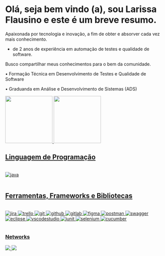 # Olá, seja bem vindo (a), sou Larissa Flausino e este é um breve resumo.

Apaixonada por tecnologia e inovação, a fim de obter e absorver cada vez mais conhecimento.

+ de 2 anos de experiência em automação de testes e qualidade de software.

Busco compartilhar meus conhecimentos para o bem da comunidade.

• Formação Técnica em Desenvolvimento de Testes e Qualidade de Software

• Graduanda em Análise e Desenvolvimento de Sistemas (ADS)


 <div>
  <a href="https://github.com/LarissaFlausino20">
  <img height="150em" src="https://github-readme-stats-sigma-five.vercel.app/api?username=LarissaFlausino20&show_icons=true&theme=dark&include_all_commits=true&count_private=true"/> 
  <img height="150em" src="https://github-readme-stats.vercel.app/api/top-langs/?username=LarissaFlausino20&layout=compact&langs_count=16&theme=dark"/>
 </div>
 
  ## Linguagem de Programação

<div style="display: inline_block"><br/>
    <img aling="center" alt="java" src="https://img.shields.io/badge/Java-ED8B00?style=for-the-badge&logo=openjdk&logoColor=white">
    </div><br/>

  ## Ferramentas, Frameworks e Bibliotecas


<div style="display: inline_block"><br/>
    <img aling="center" alt="jira" src="https://img.shields.io/badge/Jira-0052CC?style=for-the-badge&logo=Jira&logoColor=white">
     <img aling="center" alt="trello" src="https://img.shields.io/badge/Trello-0052CC?style=for-the-badge&logo=trello&logoColor=white">
    <img aling="center" alt="git" src="https://img.shields.io/badge/GIT-E44C30?style=for-the-badge&logo=git&logoColor=white">
    <img aling="center" alt="github" src="https://img.shields.io/badge/GitHub-100000?style=for-the-badge&logo=github&logoColor=white">
    <img aling="center" alt="gitlab" src="https://img.shields.io/badge/GitLab-330F63?style=for-the-badge&logo=gitlab&logoColor=white">
    <img aling="center" alt="figma" src="https://img.shields.io/badge/Figma-F24E1E?style=for-the-badge&logo=figma&logoColor=white">
    <img aling="center" alt="postman" src="https://img.shields.io/badge/Postman-FF6C37?style=for-the-badge&logo=Postman&logoColor=white">
    <img aling="center" alt="swagger" src="https://img.shields.io/badge/Swagger-85EA2D?style=for-the-badge&logo=Swagger&logoColor=white">
    <img aling="center" alt="eclipse" src="https://img.shields.io/badge/Eclipse-2C2255?style=for-the-badge&logo=eclipse&logoColor=white">
    <img aling="center" alt="vscodestudio" src="https://img.shields.io/badge/Visual_Studio_Code-0078D4?style=for-the-badge&logo=visual%20studio%20code&logoColor=white">
    <img aling="center" alt="junit" src="https://img.shields.io/badge/Junit5-25A162?style=for-the-badge&logo=junit5&logoColor=white">
    <img aling="center" alt="selenium" src="https://img.shields.io/badge/Selenium-43B02A?style=for-the-badge&logo=Selenium&logoColor=white">
 <img aling="center" alt="cucumber" src="https://img.shields.io/badge/Cucumber-43B02A?style=for-the-badge&logo=cucumber&logoColor=white">
 </div><br/>

  
  ### Networks  
   
  <a href="https://www.linkedin.com/in/larissa-flausino-49a942213/">
    <img src="https://img.shields.io/badge/linkedin-%230077B5.svg?style=for-the-badge&logo=linkedin&logoColor=white" />
     <a href = "mailto:larissaflausino05@gmail.com"><img src="https://img.shields.io/badge/-Gmail-%23333?style=for-the-badge&logo=gmail&logoColor=white" target="_blank">
  </a>
   



